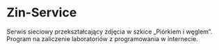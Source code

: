 # Zin-Service
Serwis sieciowy przekształcający zdjęcia w szkice „Piórkiem i węglem”. Program na zaliczenie laboratoriów z programowania w internecie.

